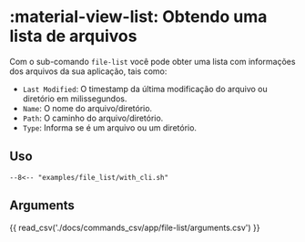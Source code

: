 # :material-view-list: Obtendo uma lista de arquivos

Com o sub-comando `file-list` você pode obter uma lista com informações dos
arquivos da sua aplicação, tais como:

- `Last Modified`: O timestamp da última modificação do arquivo ou diretório em
  milissegundos.
- `Name`: O nome do arquivo/diretório.
- `Path`: O caminho do arquivo/diretório.
- `Type`: Informa se é um arquivo ou um diretório.

## Uso

````title=""
--8<-- "examples/file_list/with_cli.sh"
````

## Arguments

{{ read_csv('./docs/commands_csv/app/file-list/arguments.csv') }}
